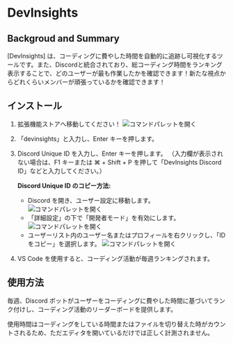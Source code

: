 # DevInsights

## Backgroud and Summary

[DevInsights] は、コーディングに費やした時間を自動的に追跡し可視化するツールです。また、Discordと統合されており、総コーディング時間をランキング表示することで、どのユーザーが最も作業したかを確認できます！新たな視点からどれくらいメンバーが頑張っているかを確認できます！

## インストール

1. 拡張機能ストアへ移動してください！
![コマンドパレットを開く](https://github.com/kkaiki/DevInsight/images/extentions_install.png)

2. 「devinsights」と入力し、Enter キーを押します。

3. Discord Unique ID を入力し、Enter キーを押します。
   （入力欄が表示されない場合は、F1 キーまたは ⌘ + Shift + P を押して「DevInsights Discord ID」などと入力してください。）

   **Discord Unique ID のコピー方法:**
   - Discord を開き、ユーザー設定に移動します。
   ![コマンドパレットを開く](https://github.com/kkaiki/DevInsight/images/user_setting.png)
   - 「詳細設定」の下で「開発者モード」を有効にします。
   ![コマンドパレットを開く](https://github.com/kkaiki/DevInsight/images/developer_mode.png)
   - ユーザーリスト内のユーザー名またはプロフィールを右クリックし、「ID をコピー」を選択します。
   ![コマンドパレットを開く](https://github.com/kkaiki/DevInsight/images/copy_userid.png)

4. VS Code を使用すると、コーディング活動が毎週ランキングされます。

## 使用方法

毎週、Discord ボットがユーザーをコーディングに費やした時間に基づいてランク付けし、コーディング活動のリーダーボードを提供します。

使用時間はコーディングをしている時間またはファイルを切り替えた時がカウントされるため、ただエディタを開いているだけでは正しく計測されません。

